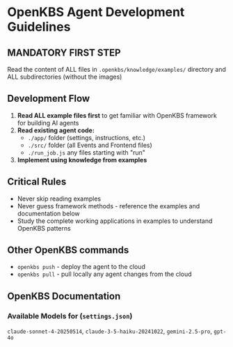 # OpenKBS Agent Development Guidelines

## MANDATORY FIRST STEP
Read the content of ALL files in `.openkbs/knowledge/examples/` directory and ALL subdirectories (without the images)

## Development Flow

1. **Read ALL example files first** to get familiar with OpenKBS framework for building AI agents
2. **Read existing agent code:**
   - `./app/` folder (settings, instructions, etc.)
   - `./src/` folder (all Events and Frontend files)
   - `./run_job.js` any files starting with "run"
3. **Implement using knowledge from examples**

## Critical Rules

- Never skip reading examples
- Never guess framework methods - reference the examples and documentation below
- Study the complete working applications in examples to understand OpenKBS patterns

## Other OpenKBS commands
- `openkbs push` - deploy the agent to the cloud
- `openkbs pull` - pull locally any agent changes from the cloud

## OpenKBS Documentation

### Available Models for (`settings.json`)
`claude-sonnet-4-20250514`, `claude-3-5-haiku-20241022`, `gemini-2.5-pro`, `gpt-4o`
